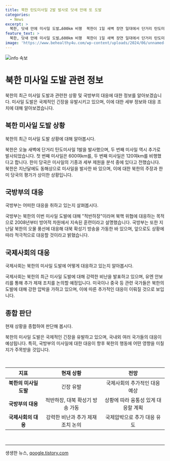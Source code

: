 ```yaml
---
title: 북한 탄도미사일 2발 발사로 닷새 만에 또 도발
categories:
  - News
excerpt: >
  북한, 닷새 만에 미사일 도발…600km 비행  북한이 1일 새벽 장연 일대에서 단거리 탄도미사일 1발을 발사했다. 또 5시 15분에 탄도미사일 한 발이 추가 포착됐는데, 두 번째 미사일은 120km를 비행한 것으로 전해졌다. 북한의 미사일 도발은 닷새 만에 발생하며, 지난달에는 미사일 시험을 벌였지만 실패한 바 있다. 미사일 기종과 비행거리는 분석 중이고, 북한의 이번 도발에 대한 국방부의 대응 수위가 주목된다. #북한 #미사일동발
feature_text: >
  북한, 닷새 만에 미사일 도발…600km 비행  북한이 1일 새벽 장연 일대에서 단거리 탄도미사일 1발을 발사했다. 또 5시 15분에 탄도미사일 한 발이 추가 포착됐는데, 두 번째 미사일은 120km를 비행한 것으로 전해졌다. 북한의 미사일 도발은 닷새 만에 발생하며, 지난달에는 미사일 시험을 벌였지만 실패한 바 있다. 미사일 기종과 비행거리는 분석 중이고, 북한의 이번 도발에 대한 국방부의 대응 수위가 주목된다. #북한 #미사일동발
image: 'https://www.behealthy4u.com/wp-content/uploads/2024/06/unnamed-file.png'
---
```


<p><img src="https://www.behealthy4u.com/wp-content/uploads/2024/06/unnamed-file.png" alt="info 속보" /></p>

<h1>북한 미사일 도발 관련 정보</h1>

<p data-ke-size="size16"></p>

<p>북한의 최근 미사일 도발과 관련한 상황 및 국방부의 대응에 대한 정보를 알아보겠습니다. 미사일 도발은 국제적인 긴장을 유발시키고 있으며, 이에 대한 세부 정보와 대응 조치에 대해 알아보겠습니다. </p>

<p data-ke-size="size16"></p>

<h2 data-ke-size="size26">북한 미사일 도발 상황</h2>

<p data-ke-size="size16">북한의 최근 미사일 도발 상황에 대해 알아봅시다.</p>

<p>북한은 오늘 새벽에 단거리 탄도미사일 1발을 발사했으며, 두 번째 미사일 역시 추가로 발사되었습니다. 첫 번째 미사일은 600여km를, 두 번째 미사일은 120여km를 비행했다고 합니다. 한미 당국은 미사일의 기종과 세부 제원을 분석 중에 있다고 전했습니다. 북한은 지난달에도 동해상으로 미사일을 발사한 바 있으며, 이에 대한 북한의 주장과 한미 당국의 평가가 상이한 상황입니다.</p>

<h2 data-ke-size="size26">국방부의 대응</h2>

<p data-ke-size="size16">국방부는 어떠한 대응을 취하고 있는지 살펴봅시다.</p>

<p>국방부는 북한의 이번 미사일 도발에 대해 "적반하장"이라며 북핵 위협에 대응하는 목적으로 2008년부터 방어적 차원에서 지속된 훈련이라고 설명했습니다. 국방부는 또한 지난달 북한의 오물 풍선에 대응해 대북 확성기 방송을 가동한 바 있으며, 앞으로도 상황에 따라 적극적으로 대응할 것이라고 밝혔습니다.</p>

<h2 data-ke-size="size26">국제사회의 대응</h2>

<p data-ke-size="size16">국제사회는 북한의 미사일 도발에 어떻게 대응하고 있는지 알아봅시다.</p>

<p>국제사회는 북한의 최근 미사일 도발에 대해 강력한 비난을 발표하고 있으며, 유엔 안보리를 통해 추가 제재 조치를 논의할 예정입니다. 미국이나 중국 등 관련 국가들은 북한의 도발에 대해 강한 압박을 가하고 있으며, 이에 따른 추가적인 대응이 이뤄질 것으로 보입니다.</p>

<h2 data-ke-size="size26">종합 판단</h2>

<p data-ke-size="size16">현재 상황을 종합하여 판단해 봅시다.</p>

<p>북한의 미사일 도발은 국제적인 긴장을 유발하고 있으며, 국내외 여러 국가들의 대응이 예상됩니다. 특히, 국방부의 미사일에 대한 대응이 향후 북한의 행동에 어떤 영향을 미칠지가 주목받을 것입니다.</p>

<p data-ke-size="size16">&nbsp;</p>

<table>
    <thead>
        <tr>
            <th style="text-align: center;">지표</th>
            <th style="text-align: center;">현재 상황</th>
            <th style="text-align: center;">전망</th>
        </tr>
    </thead>
    <tbody>
        <tr>
            <td style="text-align: center;"><b>북한의 미사일 도발</b></td>
            <td style="text-align: center;">긴장 유발</td>
            <td style="text-align: center;">국제사회의 추가적인 대응 예상</td>
        </tr>
        <tr>
            <td style="text-align: center;"><b>국방부의 대응</b></td>
            <td style="text-align: center;">적반하장, 대북 확성기 방송 가동</td>
            <td style="text-align: center;">상황에 따라 융통성 있게 대응할 계획</td>
        </tr>
        <tr>
            <td style="text-align: center;"><b>국제사회의 대응</b></td>
            <td style="text-align: center;">강력한 비난과 추가 제재 조치 논의</td>
            <td style="text-align: center;">국제압박으로 추가 대응 유도</td>
        </tr>
    </tbody>
</table>

<p data-ke-size="size16">&nbsp;</p>

<p><hr></p>
생생한 뉴스, <a href="https://qoogle.tistory.com" rel="dofollow">qoogle.tistory.com</a>


